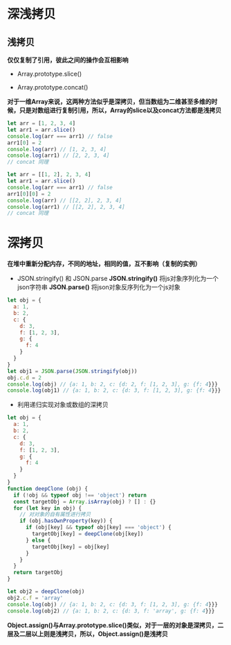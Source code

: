 # 深浅拷贝
## 浅拷贝
**仅仅复制了引用，彼此之间的操作会互相影响**

- Array.prototype.slice()

- Array.prototype.concat()

**对于一维Array来说，这两种方法似乎是深拷贝，但当数组为二维甚至多维的时候，只是对数组进行复制引用，所以，Array的slice以及concat方法都是浅拷贝**

```JavaScript
let arr = [1, 2, 3, 4]
let arr1 = arr.slice()
console.log(arr === arr1) // false
arr1[0] = 2
console.log(arr) // [1, 2, 3, 4]
console.log(arr1) // [2, 2, 3, 4]
// concat 同理
```

```JavaScript
let arr = [[1, 2], 2, 3, 4]
let arr1 = arr.slice()
console.log(arr === arr1) // false
arr1[0][0] = 2
console.log(arr) // [[2, 2], 2, 3, 4]
console.log(arr1) // [[2, 2], 2, 3, 4]
// concat 同理
```

# 深拷贝
**在堆中重新分配内存，不同的地址，相同的值，互不影响（复制的实例）**

- JSON.stringify() 和 JSON.parse
  **JSON.stringify()**
  将js对象序列化为一个json字符串
  **JSON.parse()**
  将json对象反序列化为一个js对象
```JavaScript
let obj = {
  a: 1,
  b: 2,
  c: {
    d: 3,
    f: [1, 2, 3],
    g: {
      f: 4
    }
  }
}
let obj1 = JSON.parse(JSON.stringify(obj))
obj.c.d = 2
console.log(obj) // {a: 1, b: 2, c: {d: 2, f: [1, 2, 3], g: {f: 4}}}
console.log(obj1) // {a: 1, b: 2, c: {d: 3, f: [1, 2, 3], g: {f: 4}}}
```
- 利用递归实现对象或数组的深拷贝

```JavaScript
let obj = {
  a: 1,
  b: 2,
  c: {
    d: 3,
    f: [1, 2, 3],
    g: {
      f: 4
    }
  }
}
function deepClone (obj) {
  if (!obj && typeof obj !== 'object') return
  const targetObj = Array.isArray(obj) ? [] : {}
  for (let key in obj) {
    // 对对象的自有属性进行拷贝
    if (obj.hasOwnProperty(key)) {
      if (obj[key] && typeof obj[key] === 'object') {
        targetObj[key] = deepClone(obj[key])
      } else {
        targetObj[key] = obj[key]
      }
    }
  }
  return targetObj
}

let obj2 = deepClone(obj)
obj2.c.f = 'array'
console.log(obj) // {a: 1, b: 2, c: {d: 3, f: [1, 2, 3], g: {f: 4}}}
console.log(obj2) // {a: 1, b: 2, c: {d: 3, f: 'array', g: {f: 4}}}
```


**Object.assign()与Array.prototype.slice()类似，对于一层的对象是深拷贝，二层及二层以上则是浅拷贝，所以，Object.assign()是浅拷贝**